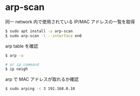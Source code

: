 # arp-scan
同一 network 内で使用されている IP/MAC アドレスの一覧を取得
```bash
$ sudo apt install -y arp-scan
$ sudo arp-scan -l --interface en0
```

arp table を確認
```bash
$ arp -a

# or ip command
$ ip neigh
```

arp で MAC アドレスが取れるか確認
```bash
$ sudo arping -c 3 192.168.0.10
```
